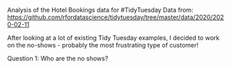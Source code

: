 Analysis of the Hotel Bookings data for #TidyTuesday 
Data from: https://github.com/rfordatascience/tidytuesday/tree/master/data/2020/2020-02-11

After looking at a lot of existing Tidy Tuesday examples, I decided to work on the no-shows - probably 
the most frustrating type of customer!

Question 1: Who are the no shows?
